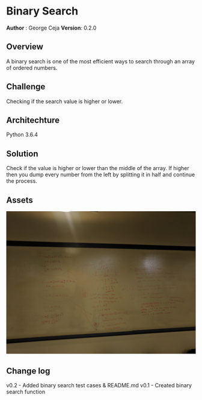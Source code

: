 # Binary Search
**Author** : George Ceja
**Version**: 0.2.0


## Overview
A binary search is one of the most efficient ways to search through an array of
ordered numbers.

## Challenge
Checking if the search value is higher or lower.


## Architechture
Python 3.6.4

## Solution
Check if the value is higher or lower than the middle of the array. If higher
then you dump every number from the left by splitting it in half and continue
the process.


## Assets
![pseudocode](../../assets/binary_search.jpg)


## Change log
v0.2 - Added binary search test cases & README.md
v0.1 - Created binary search function
